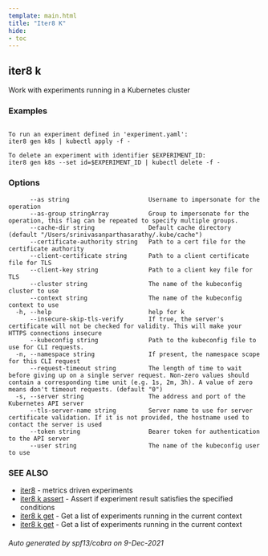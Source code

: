 ```yaml
---
template: main.html
title: "Iter8 K"
hide:
- toc
---
```


## iter8 k

Work with experiments running in a Kubernetes cluster

### Examples

```

To run an experiment defined in 'experiment.yaml':
iter8 gen k8s | kubectl apply -f -

To delete an experiment with identifier $EXPERIMENT_ID:
iter8 gen k8s --set id=$EXPERIMENT_ID | kubectl delete -f -
```

### Options

```
      --as string                      Username to impersonate for the operation
      --as-group stringArray           Group to impersonate for the operation, this flag can be repeated to specify multiple groups.
      --cache-dir string               Default cache directory (default "/Users/srinivasanparthasarathy/.kube/cache")
      --certificate-authority string   Path to a cert file for the certificate authority
      --client-certificate string      Path to a client certificate file for TLS
      --client-key string              Path to a client key file for TLS
      --cluster string                 The name of the kubeconfig cluster to use
      --context string                 The name of the kubeconfig context to use
  -h, --help                           help for k
      --insecure-skip-tls-verify       If true, the server's certificate will not be checked for validity. This will make your HTTPS connections insecure
      --kubeconfig string              Path to the kubeconfig file to use for CLI requests.
  -n, --namespace string               If present, the namespace scope for this CLI request
      --request-timeout string         The length of time to wait before giving up on a single server request. Non-zero values should contain a corresponding time unit (e.g. 1s, 2m, 3h). A value of zero means don't timeout requests. (default "0")
  -s, --server string                  The address and port of the Kubernetes API server
      --tls-server-name string         Server name to use for server certificate validation. If it is not provided, the hostname used to contact the server is used
      --token string                   Bearer token for authentication to the API server
      --user string                    The name of the kubeconfig user to use
```

### SEE ALSO

* [iter8](iter8.md)	 - metrics driven experiments
* [iter8 k assert](iter8_k_assert.md)	 - Assert if experiment result satisfies the specified conditions
* [iter8 k get](iter8_k_get.md)	 - Get a list of experiments running in the current context
* [iter8 k get](iter8_k_get.md)	 - Get a list of experiments running in the current context

###### Auto generated by spf13/cobra on 9-Dec-2021
